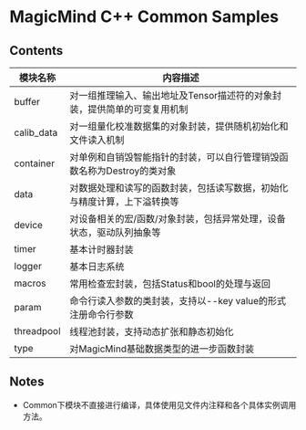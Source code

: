 # MagicMind C++ Common Samples

## Contents
| 模块名称     | 内容描述                                                                                |
|---|---|
| buffer       | 对一组推理输入、输出地址及Tensor描述符的对象封装，提供简单的可变复用机制|
| calib_data   | 对一组量化校准数据集的对象封装，提供随机初始化和文件读入机制            |
| container    | 对单例和自销毁智能指针的封装，可以自行管理销毁函数名称为Destroy的类对象 |
| data         | 对数据处理和读写的函数封装，包括读写数据，初始化与精度计算，上下溢转换等|
| device       | 对设备相关的宏/函数/对象封装，包括异常处理，设备状态，驱动队列抽象等    |
| timer        | 基本计时器封装                                                          |
| logger       | 基本日志系统                                                            |
| macros       | 常用检查宏封装，包括Status和bool的处理与返回                            |
| param        | 命令行读入参数的类封装，支持以--key value的形式注册命令行参数           |
| threadpool   | 线程池封装，支持动态扩张和静态初始化                                    |
| type         | 对MagicMind基础数据类型的进一步函数封装                                 |

## Notes

  - Common下模块不直接进行编译，具体使用见文件内注释和各个具体实例调用方法。
